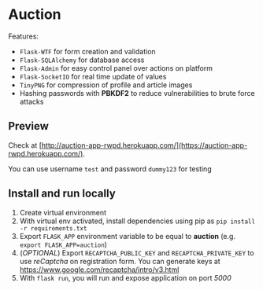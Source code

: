 # Auction 

Features:
- `Flask-WTF` for form creation and validation
- `Flask-SQLAlchemy` for database access
- `Flask-Admin` for easy control panel over actions on platform
- `Flask-SocketIO` for real time update of values
- `TinyPNG` for compression of profile and article images
- Hashing passwords with **PBKDF2**  to reduce vulnerabilities to brute force attacks

## Preview

Check at [http://auction-app-rwpd.herokuapp.com/](https://auction-app-rwpd.herokuapp.com/). 

You can use username `test` and password `dummy123` for testing

## Install and run locally

1. Create virtual environment 
2. With virtual env activated, install dependencies using pip as `pip install -r requirements.txt`
3. Export `FLASK_APP` environment variable to be equal to **auction** (e.g. `export FLASK_APP=auction`)
4. (*OPTIONAL*) Export `RECAPTCHA_PUBLIC_KEY` and `RECAPTCHA_PRIVATE_KEY` to use *reCaptcha* on registration form. You can generate keys at https://www.google.com/recaptcha/intro/v3.html
5. With `flask run`, you will run and expose application on port *5000*

